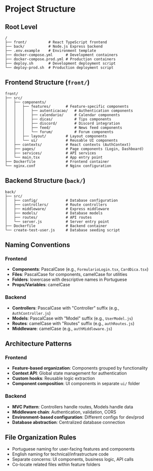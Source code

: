 # Project Structure

## Root Level
```
/
├── front/          # React TypeScript frontend
├── back/           # Node.js Express backend
├── .env.example    # Environment template
├── docker-compose.yml      # Development containers
├── docker-compose.prod.yml # Production containers
├── deploy.sh       # Development deployment script
└── deploy-prod.sh  # Production deployment script
```

## Frontend Structure (`front/`)
```
front/
├── src/
│   ├── components/
│   │   ├── features/       # Feature-specific components
│   │   │   ├── autenticacao/   # Authentication components
│   │   │   ├── calendario/     # Calendar components
│   │   │   ├── dicas/          # Tips components
│   │   │   ├── discord/        # Discord integration
│   │   │   ├── feed/           # News feed components
│   │   │   └── forum/          # Forum components
│   │   ├── layout/         # Layout components
│   │   └── ui/             # Reusable UI components
│   ├── contexts/           # React contexts (AuthContext)
│   ├── pages/              # Page components (Login, Dashboard)
│   ├── services/           # API services
│   └── main.tsx            # App entry point
├── Dockerfile              # Frontend container
└── nginx.conf              # Nginx configuration
```

## Backend Structure (`back/`)
```
back/
├── src/
│   ├── config/             # Database configuration
│   ├── controllers/        # Route controllers
│   ├── middleware/         # Express middleware
│   ├── models/             # Database models
│   ├── routes/             # API routes
│   └── server.js           # Server entry point
├── Dockerfile              # Backend container
└── create-test-user.js     # Database seeding script
```

## Naming Conventions

### Frontend
- **Components**: PascalCase (e.g., `FormularioLogin.tsx`, `CardDica.tsx`)
- **Files**: PascalCase for components, camelCase for utilities
- **Folders**: lowercase with descriptive names in Portuguese
- **Props/Variables**: camelCase

### Backend
- **Controllers**: PascalCase with "Controller" suffix (e.g., `AuthController.js`)
- **Models**: PascalCase with "Model" suffix (e.g., `UserModel.js`)
- **Routes**: camelCase with "Routes" suffix (e.g., `authRoutes.js`)
- **Middleware**: camelCase (e.g., `authMiddleware.js`)

## Architecture Patterns

### Frontend
- **Feature-based organization**: Components grouped by functionality
- **Context API**: Global state management for authentication
- **Custom hooks**: Reusable logic extraction
- **Component composition**: UI components in separate `ui/` folder

### Backend
- **MVC Pattern**: Controllers handle routes, Models handle data
- **Middleware chain**: Authentication, validation, CORS
- **Environment-based configuration**: Different configs for dev/prod
- **Database abstraction**: Centralized database connection

## File Organization Rules
- Portuguese naming for user-facing features and components
- English naming for technical/infrastructure code
- Separate concerns: UI components, business logic, API calls
- Co-locate related files within feature folders